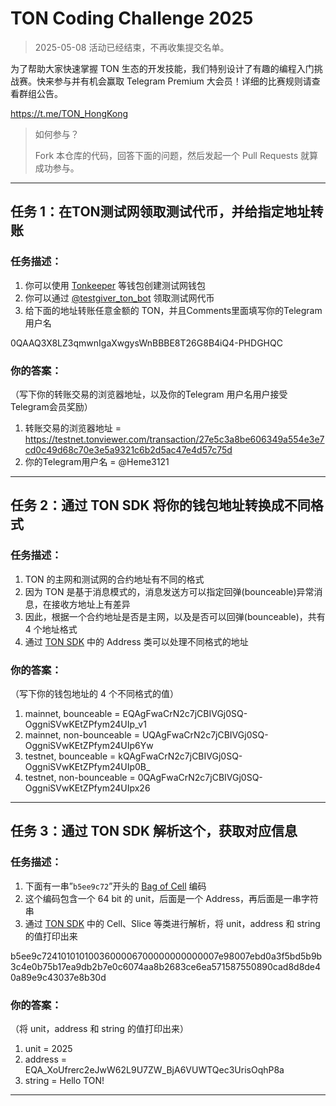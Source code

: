 # TON Coding Challenge 2025


> 2025-05-08 活动已经结束，不再收集提交名单。

为了帮助大家快速掌握 TON 生态的开发技能，我们特别设计了有趣的编程入门挑战赛。快来参与并有机会赢取 Telegram Premium 大会员！详细的比赛规则请查看群组公告。

https://t.me/TON_HongKong


> 如何参与？
> 
> Fork 本仓库的代码，回答下面的问题，然后发起一个 Pull Requests 就算成功参与。

---

## 任务 1：在TON测试网领取测试代币，并给指定地址转账

### 任务描述：

1. 你可以使用 [Tonkeeper](https://tonkeeper.com/) 等钱包创建测试网钱包
2. 你可以通过 [@testgiver_ton_bot](https://t.me/testgiver_ton_bot) 领取测试网代币
3. 给下面的地址转账任意金额的 TON，并且Comments里面填写你的Telegram用户名

0QAAQ3X8LZ3qmwnIgaXwgysWnBBBE8T26G8B4iQ4-PHDGHQC

### 你的答案：

（写下你的转账交易的浏览器地址，以及你的Telegram 用户名用户接受Telegram会员奖励）

1. 转账交易的浏览器地址 =  https://testnet.tonviewer.com/transaction/27e5c3a8be606349a554e3e7cd0c49d68c70e3e5a9321c6b2d5ac47e4d57c75d
2. 你的Telegram用户名 =  @Heme3121

---

## 任务 2：通过 TON SDK 将你的钱包地址转换成不同格式

### 任务描述：

1. TON 的主网和测试网的合约地址有不同的格式
2. 因为 TON 是基于消息模式的，消息发送方可以指定回弹(bounceable)异常消息，在接收方地址上有差异
3. 因此，根据一个合约地址是否是主网，以及是否可以回弹(bounceable)，共有 4 个地址格式
4. 通过 [TON SDK](https://docs.ton.org/v3/guidelines/dapps/apis-sdks/sdk) 中的 Address 类可以处理不同格式的地址

### 你的答案：

（写下你的钱包地址的 4 个不同格式的值）

1. mainnet, bounceable =  EQAgFwaCrN2c7jCBIVGj0SQ-OggniSVwKEtZPfym24UIp_v1
2. mainnet, non-bounceable =  UQAgFwaCrN2c7jCBIVGj0SQ-OggniSVwKEtZPfym24UIp6Yw
3. testnet, bounceable =  kQAgFwaCrN2c7jCBIVGj0SQ-OggniSVwKEtZPfym24UIp0B_
4. testnet, non-bounceable =  0QAgFwaCrN2c7jCBIVGj0SQ-OggniSVwKEtZPfym24UIpx26

---

## 任务 3：通过 TON SDK 解析这个，获取对应信息

### 任务描述：

1. 下面有一串”`b5ee9c72`”开头的 [Bag of Cell](https://www.notion.so/1745274bd2cf80e4b8efeae385fea2b3?pvs=21) 编码
2. 这个编码包含一个 64 bit 的 unit，后面是一个 Address，再后面是一串字符串
3. 通过 [TON SDK](https://docs.ton.org/v3/guidelines/dapps/apis-sdks/sdk) 中的 Cell、Slice 等类进行解析，将 unit，address 和 string 的值打印出来

b5ee9c7241010101003600006700000000000007e98007ebd0a3f5bd5b9b3c4e0b75b17ea9db2b7e0c6074aa8b2683ce6ea571587550890cad8d8de40a89e9c43037e8b30d

### 你的答案：

（将 unit，address 和 string 的值打印出来）

1. unit = 2025
2. address = EQA_XoUfrerc2eJwW62L9U7ZW_BjA6VUWTQec3UrisOqhP8a
3. string = Hello TON!

---
